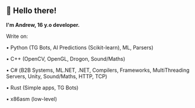 ## 👋 Hello there!

**I'm Andrew, 16 y.o developer.**

Write on:

• Python (TG Bots, AI Predictions (Scikit-learn), ML, Parsers)

• C++ (OpenCV, OpenGL, Drogon, Sound/Maths)

• С# (B2B Systems, ML.NET, .NET, Compilers, Frameworks, MultiThreading Servers, Unity, Sound/Maths, HTTP, TCP)

• Rust (Simple apps, TG Bots)

• x86asm (low-level)







